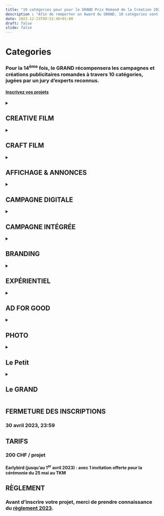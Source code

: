 ```yaml
---
title: "10 catégories pour pour le GRAND Prix Romand de la Création 2023. Award Le GRAND"
description : "Afin de remporter un Award du GRAND, 10 catégories sont à disposition afin de déposer sa candidature. Bonne chance à toutes et tous. Award / Prix le Association le GRAND."
date: 2022-12-23T09:52:40+01:00
draft: false
slide: false
---
```



# Categories

### Pour la 14<sup>ème</sup> fois, le GRAND récompensera les campagnes et créations publicitaires romandes à travers 10 catégories, jugées par un jury d’experts reconnus.

<h4><a href="https://inscription.associationgrand.ch/grand">Inscrivez vos projets</a></h4>


<details>
<summary><h2>CREATIVE FILM</h2></summary>
<a href="https://inscription.associationgrand.ch/grand/?category=CREATIVE%20FILM" class="round-cta">Inscrire son projet</a>

Cette catégorie récompense les films d’une durée maximale de 180 sec. Les films doivent avoir été diffusés à la télévision et/ou au cinéma et/ou sur le web. Les films inscrits dans cette catégorie seront jugés selon un barème de notes basé avant tout sur la créativité du concept, l’originalité de la narration et la clarté du message.
</details>

<details>
<summary><h2>CRAFT FILM</h2></summary>
<a href="https://inscription.associationgrand.ch/grand/?category=CRAFT%20FILM" class="round-cta">Inscrire son projet</a>

Cette catégorie récompense les films d’une durée maximale de 180 sec. Les films doivent avoir été diffusés à la télévision et/ou au cinéma et/ou sur le web. Les films inscrits dans cette catégorie seront jugés selon un barème de notes basé avant tout sur les qualités techniques de la réalisation, mais aussi sur l’originalité de la narration et la clarté du message.
</details>

<details>
<summary><h2>AFFICHAGE & ANNONCES</h2></summary>
<a href="https://inscription.associationgrand.ch/grand/?category=AFFICHAGE%20%26%20ANNONCES" class="round-cta">Inscrire son projet</a>

Cette catégorie récompense les affiches et annonces ayant été diffusées sur les réseaux officiels des régies d’affichage et/ou dans la presse. Les affiches et annonces inscrites dans cette catégorie seront jugées selon un barème de notes basé avant tout sur la créativité du concept, la qualité d’exécution et la clarté du message.
</details>

<details>
<summary><h2>CAMPAGNE DIGITALE</h2></summary>
<a href="https://inscription.associationgrand.ch/grand/?category=CAMPAGNE%20DIGITALE" class="round-cta">Inscrire son projet</a>

Cette catégorie récompense les campagnes et projets diffusés en ligne. Les projets inscrits dans cette catégorie seront jugés selon un barème de notes basé avant tout sur la créativité du concept mis en place, l’ensemble des éléments de création, l’utilisation adéquate du média.
</details>

<details>
<summary><h2>CAMPAGNE INTÉGRÉE</h2></summary>
<a href="https://inscription.associationgrand.ch/grand/?category=CAMPAGNE%20INT%C3%89GR%C3%89E" class="round-cta">Inscrire son projet</a>

Cette catégorie récompense toute campagne publicitaire déclinée sur un minimum de 3 points de contact différents (ex: TV, Affichage, Web). Les campagnes inscrites dans cette catégorie seront jugées selon un barème de notes basé avant tout sur la créativité de l’idée de base, la pertinence de déclinaison sur les différents supports et la clarté du message.
</details>

<details>
<summary><h2>BRANDING</h2></summary>
<a href="https://inscription.associationgrand.ch/grand/?category=BRANDING" class="round-cta">Inscrire son projet</a>

Cette catégorie récompense toute identité de marque et ses déclinaisons graphiques. Les projets inscrits dans cette catégorie seront jugés selon un barème de notes basé avant tout sur la créativité du projet, la réalisation graphique des éléments ainsi que la pertinence et la compréhension vis-à-vis de la marque.
</details>

<details>
<summary><h2>EXPÉRIENTIEL</h2></summary>
<a href="https://inscription.associationgrand.ch/grand/?category=EXPERIENTIEL" class="round-cta">Inscrire son projet</a>

Cette catégorie récompense les actions non conventionnelles de marketing se déroulant généralement en extérieur. Un descriptif de l’opération ou une vidéo de présentation doit être fourni lors de l’inscription. Les projets inscrits dans cette catégorie seront jugés selon un barème de notes basé avant tout sur la créativité du concept, la clarté du message et la mise en œuvre de l’action dans sa globalité.
</details>

<details>

<summary><h2>AD FOR GOOD</h2></summary>
<a href="https://inscription.associationgrand.ch/grand/?category=AD%20FOR%20GOOD" class="round-cta">Inscrire son projet</a>

Cette catégorie récompense les campagnes, tout support confondu, réalisées pour des œuvres caritatives ou encourageant à un changement politique ou sociétal positif. Les projets inscrits dans cette catégorie seront jugés selon un barème de notes basé avant tout sur la créativité du concept, l’originalité de la réalisation et la clarté du message.
</details>

<details>
<summary><h2>PHOTO</h2></summary>
<a href="https://inscription.associationgrand.ch/grand/?category=PHOTO" class="round-cta">Inscrire son projet</a>

Cette catégorie récompense les travaux photographiques de commande. Les photographies inscrites dans cette catégorie seront jugées dans le contexte du matériel de communication pour lequel elles ont été produites. Le barème de notes sera basé avant tout sur la composition, la technique et mise au service du message.
</details>

<details>
<summary><h2>Le Petit</h2></summary>
<a href="https://inscription.associationgrand.ch/petit" class="round-cta">Inscrire son projet</a>

Cette catégorie récompense les talents de demain (étudiant·e·s et jeunes professionnel·le·s) qui devront répondre à un brief fourni par le GRAND. Les projets inscrits dans cette catégorie seront jugés selon un barème de notes basé avant tout sur la créativité du concept.

<a href="https://inscription.associationgrand.ch/wp-content/uploads/2023/02/Petit.zip">Télécharger le brief ici (ZIP)</a>
</details>

<details>
<summary><h2>Le GRAND</h2></summary>

Distinction suprême, le GRAND récompense le projet, toutes catégories confondues, qui aura su surprendre le jury tant par l’originalité de son concept que par sa réalisation. Tous les projets sont inscrits d’office dans cette catégorie.
</details>

## FERMETURE DES INSCRIPTIONS
### 30 avril 2023, 23:59

## TARIFS

### 200 CHF / projet
#### Earlybird (jusqu’au 1<sup>er</sup> avril 2023) : avec 1 invitation offerte pour la cérémonie du 25 mai au TKM

## RÈGLEMENT
### Avant d’inscrire votre projet, merci de prendre connaissance du [règlement 2023](https://inscription.associationgrand.ch/wp-content/uploads/2023/02/GRAND_Reglement-2023.pdf).
